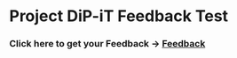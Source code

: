 
# Project DiP-iT Feedback Test
### Click here to get your Feedback -> [Feedback](../../wiki/feedback)  